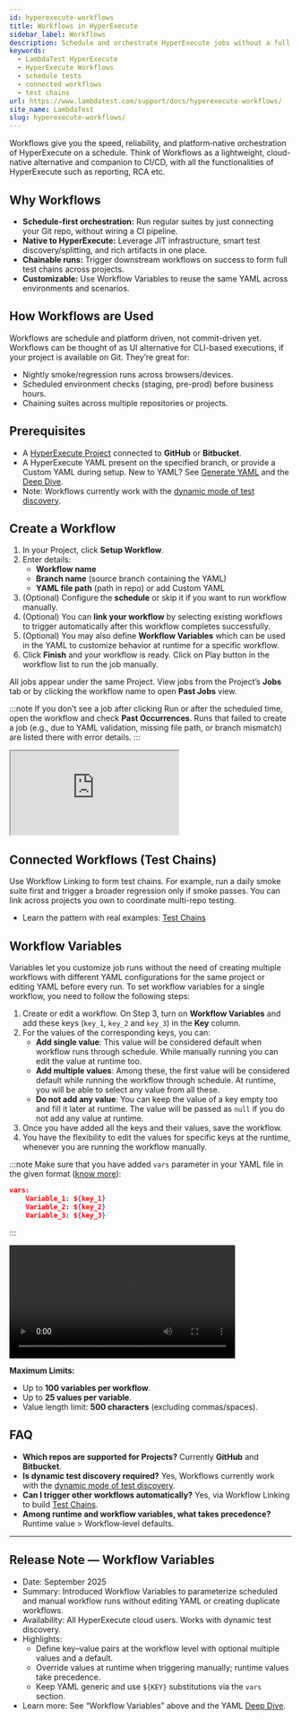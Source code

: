 ```yaml
---
id: hyperexecute-workflows
title: Workflows in HyperExecute
sidebar_label: Workflows
description: Schedule and orchestrate HyperExecute jobs without a full CI/CD, chain workflows across projects, and parameterize runs with workflow variables.
keywords:
  - LambdaTest HyperExecute
  - HyperExecute Workflows
  - schedule tests
  - connected workflows
  - test chains
url: https://www.lambdatest.com/support/docs/hyperexecute-workflows/
site_name: LambdaTest
slug: hyperexecute-workflows/
---
```


<script type="application/ld+json"
      dangerouslySetInnerHTML={{ __html: JSON.stringify({
       "@context": "https://schema.org",
        "@type": "BreadcrumbList",
        "itemListElement": [{
          "@type": "ListItem",
          "position": 1,
          "name": "Home",
          "item": "https://www.lambdatest.com"
        },{
          "@type": "ListItem",
          "position": 2,
          "name": "Support",
          "item": "https://www.lambdatest.com/support/docs/"
        },{
          "@type": "ListItem",
          "position": 3,
          "name": "Workflows in HyperExecute",
          "item": "https://www.lambdatest.com/support/docs/hyperexecute-workflows/"
        }]
      })
    }}
></script>
Workflows give you the speed, reliability, and platform‑native orchestration of HyperExecute on a schedule. Think of Workflows as a lightweight, cloud-native alternative and companion to CI/CD, with all the functionalities of HyperExecute such as reporting, RCA etc.

## Why Workflows
- **Schedule-first orchestration:** Run regular suites by just connecting your Git repo, without wiring a CI pipeline.
- **Native to HyperExecute:** Leverage JIT infrastructure, smart test discovery/splitting, and rich artifacts in one place.
- **Chainable runs:** Trigger downstream workflows on success to form full test chains across projects.
- **Customizable:** Use Workflow Variables to reuse the same YAML across environments and scenarios.

## How Workflows are Used
Workflows are schedule and platform driven, not commit-driven yet. Workflows can be thought of as UI alternative for CLI-based executions, if your project is available on Git. They’re great for:
- Nightly smoke/regression runs across browsers/devices.
- Scheduled environment checks (staging, pre-prod) before business hours.
- Chaining suites across multiple repositories or projects.

## Prerequisites
- A [HyperExecute Project](/support/docs/hyperexecute-projects/) connected to **GitHub** or **Bitbucket**.
- A HyperExecute YAML present on the specified branch, or provide a Custom YAML during setup. New to YAML? See [Generate YAML](/support/docs/hyperexecute-generate-sample-yaml/) and the [Deep Dive](/support/docs/deep-dive-into-hyperexecute-yaml/).
- Note: Workflows currently work with the [dynamic mode of test discovery](/support/docs/deep-dive-into-hyperexecute-yaml/#testdiscovery).

## Create a Workflow
1) In your Project, click **Setup Workflow**.
2) Enter details:
   - **Workflow name**
   - **Branch name** (source branch containing the YAML)
   - **YAML file path** (path in repo) or add Custom YAML
3) (Optional) Configure the **schedule** or skip it if you want to run workflow manually.
4) (Optional) You can **link your workflow** by selecting existing workflows to trigger automatically after this workflow completes successfully.
5) (Optional) You may also define **Workflow Variables** which can be used in the YAML to customize behavior at runtime for a specific workflow.
6) Click **Finish** and your workflow is ready. Click on Play button in the workflow list to run the job manually.

All jobs appear under the same Project. View jobs from the Project’s **Jobs** tab or by clicking the workflow name to open **Past Jobs** view.

:::note
If you don’t see a job after clicking Run or after the scheduled time, open the workflow and check **Past Occurrences**. Runs that failed to create a job (e.g., due to YAML validation, missing file path, or branch mismatch) are listed there with error details.
:::

<div className="storylane-iframe">
  <script async src="https://js.storylane.io/js/v2/storylane.js"></script>
  <div className="sl-embed">
    <iframe loading="lazy" className="sl-demo" src="https://app.storylane.io/demo/mm0v54k4vzmb?embed=inline" name="sl-embed" allow="fullscreen" allowfullscreen></iframe>
  </div>
  </div>

## Connected Workflows (Test Chains)
Use Workflow Linking to form test chains. For example, run a daily smoke suite first and trigger a broader regression only if smoke passes. You can link across projects you own to coordinate multi-repo testing.

- Learn the pattern with real examples: [Test Chains](/support/docs/hyperexecute-test-chains/)

## Workflow Variables
Variables let you customize job runs without the need of creating multiple workflows with different YAML configurations for the same project or editing YAML before every run. To set workflow variables for a single workflow, you need to follow the following steps:
1. Create or edit a workflow. On Step 3, turn on **Workflow Variables** and add these keys (`key_1`, `key_2` and `key_3`) in the **Key** column. 
2. For the values of the corresponding keys, you can:
    - **Add single value**: This value will be considered default when workflow runs through schedule. While manually running you can edit the value at runtime too.
    - **Add multiple values**: Among these, the first value will be considered default while running the workflow through schedule. At runtime, you will be able to select any value from all these.
    - **Do not add any value**: You can keep the value of a key empty too and fill it later at runtime. The value will be passed as `null` if you do not add any value at runtime.
3. Once you have added all the keys and their values, save the workflow.
4. You have the flexibility to edit the values for specific keys at the runtime, whenever you are running the workflow manually.

:::note
Make sure that you have added `vars` parameter in your YAML file in the given format ([know more](/support/docs/deep-dive-into-hyperexecute-yaml/#vars)):
```json
vars:
    Variable_1: ${key_1}
    Variable_2: ${key_2}
    Variable_3: ${key_3}
```
:::

<video class="right-side" width="80%" controls id="vid">
<source src= {require('../assets/videos/hyperexecute/workflow/workflow_vars.mp4').default} style={{ height: '300px' }} type="video/mp4" />
</video>


**Maximum Limits:**
- Up to **100 variables per workflow**.
- Up to **25 values per variable**.
- Value length limit: **500 characters** (excluding commas/spaces).

## FAQ
- **Which repos are supported for Projects?** Currently **GitHub** and **Bitbucket**.
- **Is dynamic test discovery required?** Yes, Workflows currently work with the [dynamic mode of test discovery](/support/docs/deep-dive-into-hyperexecute-yaml/#testdiscovery).
- **Can I trigger other workflows automatically?** Yes, via Workflow Linking to build [Test Chains](/support/docs/hyperexecute-test-chains/).
- **Among runtime and workflow variables, what takes precedence?** Runtime value > Workflow‑level defaults.

---

## Release Note — Workflow Variables

- Date: September 2025
- Summary: Introduced Workflow Variables to parameterize scheduled and manual workflow runs without editing YAML or creating duplicate workflows.
- Availability: All HyperExecute cloud users. Works with dynamic test discovery.
- Highlights:
  - Define key–value pairs at the workflow level with optional multiple values and a default.
  - Override values at runtime when triggering manually; runtime values take precedence.
  - Keep YAML generic and use `${KEY}` substitutions via the `vars` section.
- Learn more: See “Workflow Variables” above and the YAML [Deep Dive](/support/docs/deep-dive-into-hyperexecute-yaml/#vars).
